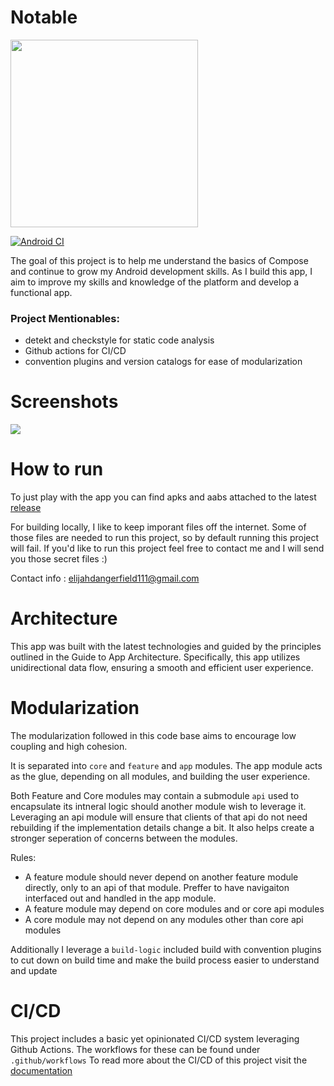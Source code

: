 # Notable

<img src="https://user-images.githubusercontent.com/45648517/218002812-154a6b51-c36d-4eba-8779-ab3129ca6b72.png"  width="300" height="300">

[![Android CI](https://github.com/Elijah-Dangerfield/Notable/actions/workflows/on_pr.yml/badge.svg?branch=main)](https://github.com/Elijah-Dangerfield/Notable/actions/workflows/on_pr.yml)


The goal of this project is to help me understand the basics of Compose and continue to grow my Android development skills. As I build this app, I aim to improve my skills and knowledge of the platform and develop a functional app.

### Project Mentionables: 
- detekt and checkstyle for static code analysis
- Github actions for CI/CD
- convention plugins and version catalogs for ease of modularization

# Screenshots
![](https://user-images.githubusercontent.com/45648517/218001548-270e9fff-c00a-44b7-a15d-80f2683e7ab2.png)

# How to run

To just play with the app you can find apks and aabs attached to the latest [release](https://github.com/Elijah-Dangerfield/Notable/releases)

For building locally, I like to keep imporant files off the internet. Some of those files are needed to run this project, so by default running this project will fail. If you'd like to run this project feel free to contact me and I will send you those secret files :) 

Contact info : elijahdangerfield111@gmail.com



# Architecture

This app was built with the latest technologies and guided by the principles outlined in the Guide to App Architecture. Specifically, this app utilizes unidirectional data flow, ensuring a smooth and efficient user experience.

# Modularization

The modularization followed in this code base aims to encourage low coupling and high cohesion. 

It is separated into `core` and `feature` and `app` modules. The app module acts as the glue, depending on all modules, and building the user experience. 

Both Feature and Core modules may contain a submodule `api` used to encapsulate its intneral logic should another module wish to leverage it. Leveraging an api module will ensure that clients of that api do not need rebuilding if the implementation details change a bit. It also helps create a stronger seperation of concerns between the modules. 

Rules:
- A feature module should never depend on another feature module directly, only to an api of that module. Preffer to have navigaiton interfaced out and handled in the app module. 
- A feature module may depend on core modules and or core api modules
- A core module may not depend on any modules other than core api modules 

Additionally I leverage a `build-logic` included build with convention plugins to cut down on build time and make the build process easier to understand and update

# CI/CD

This project includes a basic yet opinionated CI/CD system leveraging Github Actions.
The workflows for these can be found under `.github/workflows`
To read more about the CI/CD of this project visit the [documentation](https://github.com/Elijah-Dangerfield/notable/blob/main/docs/ci.md)
